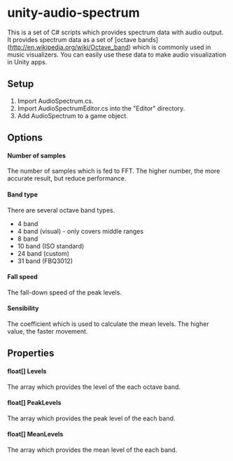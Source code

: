 unity-audio-spectrum
====================

This is a set of C# scripts which provides spectrum data with audio output.
It provides spectrum data as a set of [octave bands]
(http://en.wikipedia.org/wiki/Octave_band) which is commonly used in music visualizers.
You can easily use these data to make audio visualization in Unity apps.

Setup
-----

1. Import AudioSpectrum.cs.
1. Import AudioSpectrumEditor.cs into the "Editor" directory.
1. Add AudioSpectrum to a game object.

Options
-------

#### Number of samples

The number of samples which is fed to FFT. The higher number, the more accurate result,
but reduce performance.

#### Band type

There are several octave band types.

- 4 band
- 4 band (visual) - only covers middle ranges
- 8 band
- 10 band (ISO standard)
- 24 band (custom)
- 31 band (FBQ3012)

#### Fall speed

The fall-down speed of the peak levels.

#### Sensibility

The coefficient which is used to calculate the mean levels. The higher value, the faster movement.

Properties
----------

#### float[] Levels

The array which provides the level of the each octave band.

#### float[] PeakLevels

The array which provides the peak level of the each band.

#### float[] MeanLevels

The array which provides the mean level of the each band.
